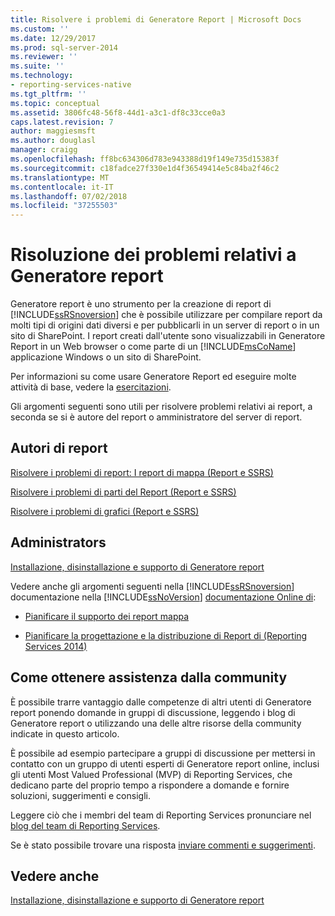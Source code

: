 ```yaml
---
title: Risolvere i problemi di Generatore Report | Microsoft Docs
ms.custom: ''
ms.date: 12/29/2017
ms.prod: sql-server-2014
ms.reviewer: ''
ms.suite: ''
ms.technology:
- reporting-services-native
ms.tgt_pltfrm: ''
ms.topic: conceptual
ms.assetid: 3806fc48-56f8-44d1-a3c1-df8c33cce0a3
caps.latest.revision: 7
author: maggiesmsft
ms.author: douglasl
manager: craigg
ms.openlocfilehash: ff8bc634306d783e943388d19f149e735d15383f
ms.sourcegitcommit: c18fadce27f330e1d4f36549414e5c84ba2f46c2
ms.translationtype: MT
ms.contentlocale: it-IT
ms.lasthandoff: 07/02/2018
ms.locfileid: "37255503"
---
```

# <a name="troubleshoot-report-builder"></a>Risoluzione dei problemi relativi a Generatore report
  Generatore report è uno strumento per la creazione di report di [!INCLUDE[ssRSnoversion](../includes/ssrsnoversion-md.md)] che è possibile utilizzare per compilare report da molti tipi di origini dati diversi e per pubblicarli in un server di report o in un sito di SharePoint. I report creati dall'utente sono visualizzabili in Generatore Report in un Web browser o come parte di un [!INCLUDE[msCoName](../includes/msconame-md.md)] applicazione Windows o un sito di SharePoint.  
  
 Per informazioni su come usare Generatore Report ed eseguire molte attività di base, vedere la [esercitazioni](report-builder-tutorials.md).  
  
 Gli argomenti seguenti sono utili per risolvere problemi relativi ai report, a seconda se si è autore del report o amministratore del server di report.  
  
## <a name="report-authors"></a>Autori di report  
 [Risolvere i problemi di report: I report di mappa &#40;Report e SSRS&#41;](report-design/troubleshoot-reports-map-reports-report-builder-and-ssrs.md)  
  
 [Risolvere i problemi di parti del Report &#40;Report e SSRS&#41;](report-parts-report-builder-and-ssrs.md)  
  
 [Risolvere i problemi di grafici &#40;Report e SSRS&#41;](report-design/charts-report-builder-and-ssrs.md)  
  
## <a name="administrators"></a>Administrators  
 [Installazione, disinstallazione e supporto di Generatore report](../../2014/reporting-services/install-uninstall-and-report-builder-support.md)  
  
 Vedere anche gli argomenti seguenti nella [!INCLUDE[ssRSnoversion](../includes/ssrsnoversion-md.md)] documentazione nella [!INCLUDE[ssNoVersion](../includes/ssnoversion-md.md)] [documentazione Online di](http://go.microsoft.com/fwlink/?linkid=121312):  
  
-   [Pianificare il supporto dei report mappa](../../2014/reporting-services/plan-for-map-report-support.md)  
  
-   [Pianificare la progettazione e la distribuzione di Report di &#40;Reporting Services 2014&#41;](plan-for-report-design-and-report-deployment-reporting-services.md)  
  
## <a name="how-do-i-get-community-assistance"></a>Come ottenere assistenza dalla community  
 È possibile trarre vantaggio dalle competenze di altri utenti di Generatore report ponendo domande in gruppi di discussione, leggendo i blog di Generatore report o utilizzando una delle altre risorse della community indicate in questo articolo.  
  
 È possibile ad esempio partecipare a gruppi di discussione per mettersi in contatto con un gruppo di utenti esperti di Generatore report online, inclusi gli utenti Most Valued Professional (MVP) di Reporting Services, che dedicano parte del proprio tempo a rispondere a domande e fornire soluzioni, suggerimenti e consigli.  
  
 Leggere ciò che i membri del team di Reporting Services pronunciare nel [blog del team di Reporting Services](http://go.microsoft.com/fwlink/?LinkId=118788).
  
 Se è stato possibile trovare una risposta [inviare commenti e suggerimenti](http://go.microsoft.com/fwlink/?LinkId=118791).  
  
## <a name="see-also"></a>Vedere anche  
 [Installazione, disinstallazione e supporto di Generatore report](../../2014/reporting-services/install-uninstall-and-report-builder-support.md)  
  
  
